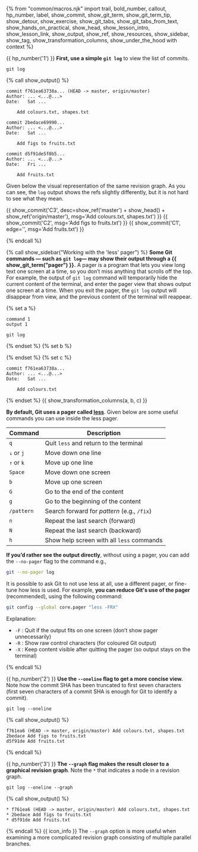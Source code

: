 {% from "common/macros.njk" import trail, bold_number, callout, hp_number, label, show_commit, show_git_term, show_git_term_tip, show_detour, show_exercise, show_git_tabs, show_git_tabs_from_text, show_hands_on_practical, show_head, show_lesson_intro, show_lesson_link, show_output, show_ref, show_resources, show_sidebar, show_tag, show_transformation_columns, show_under_the_hood with context %}

{{ hp_number('1') }} **First, use a simple `git log`** to view the list of commits.

```bash{.no-line-numbers}
git log
```
{% call show_output() %}
```bash{.no-line-numbers highlight-lines="1[:22],1['HEAD']@pink,1['master']@#e6fff2,1['origin/master']@pink,7,13"}
commit f761ea63738a... (HEAD -> master, origin/master)
Author: ... <...@...>
Date:   Sat ...

    Add colours.txt, shapes.txt

commit 2bedace69990...
Author: ... <...@...>
Date:   Sat ...

    Add figs to fruits.txt

commit d5f91de5f0b5...
Author: ... <...@...>
Date:   Fri ...

    Add fruits.txt
```
Given below the visual representation of the same revision graph. As you can see, the `log` output shows the refs slightly differently, but it is not hard to see what they mean.

{{ show_commit('C3', desc=show_ref('master') + show_head() + show_ref('origin/master'), msg='Add colours.txt, shapes.txt') }}
{{ show_commit('C2', msg='Add figs to fruits.txt') }}
{{ show_commit('C1', edge='', msg='Add fruits.txt') }}
<p/>

{% endcall %}

{% call show_sidebar("Working with the 'less' pager") %}
**Some Git commands — such as `git log`— may show their output through a {{ show_git_term("pager") }}.** A pager is a program that lets you view long text one screen at a time, so you don’t miss anything that scrolls off the top. For example, the output of `git log` command will temporarily hide the current content of the terminal, and enter the pager view that shows output one screen at a time. When you exit the pager, the `git log` output will disappear from view, and the previous content of the terminal will reappear.

{% set a %} <!-- ------ start: transformation columns --------------->
```
command 1
output 1

git log

```
{% endset %}
{% set b %}

{% endset %}
{% set c %}
```
commit f761ea63738a...
Author: ... <...@...>
Date:   Sat ...

    Add colours.txt
```
{% endset %}
{{ show_transformation_columns(a, b, c) }}
<!-- ------ end: transformation columns -------------------------------->

**By default, Git uses a pager called [less](https://en.wikipedia.org/wiki/Less_(Unix))**. Given below are some useful commands you can use inside the less pager.

| Command      | Description
|--------------|--------------
| `q`          | Quit `less` and return to the terminal
| `↓` or `j`   | Move down one line
| `↑` or `k`   | Move up one line
| `Space`      | Move down one screen
| `b`          | Move up one screen
| `G`          | Go to the end of the content
| `g`          | Go to the beginning of the content
| `/pattern`   | Search forward for *pattern* (e.g., `/fix`)
| `n`          | Repeat the last search (forward)
| `N`          | Repeat the last search (backward)
| `h`          | Show help screen with all `less` commands

**If you’d rather see the output directly**, without using a pager, you can add the `--no-pager` flag to the command e.g.,
```bash
git --no-pager log
```
It is possible to ask Git to not use less at all, use a different pager, or fine-tune how less is used. For example, **you can reduce Git's use of the pager** (recommended), using the following command:
```bash
git config --global core.pager "less -FRX"
```

Explanation:

* `-F` : Quit if the output fits on one screen (don’t show pager unnecessarily)
* `-R` : Show raw control characters (for coloured Git output)
* `-X` : Keep content visible after quitting the pager (so output stays on the terminal)

{% endcall %}

{{ hp_number('2') }} **Use the `--oneline` flag to get a more concise view.** Note how the commit SHA has been truncated to first seven characters (first seven characters of a commit SHA is enough for Git to identify a commit).

```bash{.no-line-numbers}
git log --oneline
```
{% call show_output() %}
```bash{.no-line-numbers}
f761ea6 (HEAD -> master, origin/master) Add colours.txt, shapes.txt
2bedace Add figs to fruits.txt
d5f91de Add fruits.txt
 ```
{% endcall %}

{{ hp_number('3') }} **The `--graph` flag makes the result closer to a graphical revision graph**. Note the `*` that indicates a node in a revision graph.

```bash{.no-line-numbers}
git log --oneline --graph
```
{% call show_output() %}
```bash{.no-line-numbers}
* f761ea6 (HEAD -> master, origin/master) Add colours.txt, shapes.txt
* 2bedace Add figs to fruits.txt
* d5f91de Add fruits.txt
```
{% endcall %}
{{ icon_info }} The `--graph` option is more useful when examining a more complicated revision graph consisting of multiple parallel branches.
